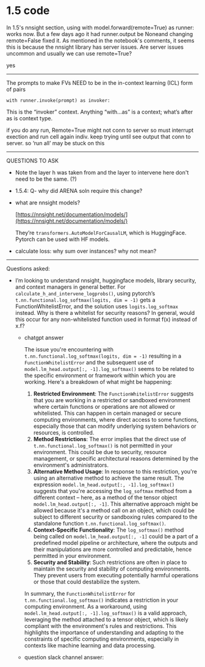# 1.5 code

In 1.5's nnsight section, using with model.forward(remote=True) as runner: works now. But a few days ago it had runner.output be Noneand changing remote=False fixed it. As mentioned in the notebook's comments, it seems this is because the nnsight library has server issues. Are server issues uncommon and usually we can use remote=True?

yes

---

The prompts to make FVs NEED to be in the in-context learning (ICL) form of pairs

`with runner.invoke(prompt) as invoker:`

This is the “invoker” context. Anything “with…as” is a context; what’s after as is context type.

if you do any run, Remote=True might not conn to server so must interrupt exection and run cell again indiv. keep trying until see output that conn to server. so ‘run all’ may be stuck on this

---

QUESTIONS TO ASK

- Note the layer h was taken from and the layer to intervene here don't need to be the same. (?)
- 1.5.4: Q- why did ARENA soln require this change?
- what are nnsight models?
    
    [https://nnsight.net/documentation/models/](https://nnsight.net/documentation/models/)
    
    They’re `transformers.AutoModelForCausalLM`, which is HuggingFace. Pytorch can be used with HF models.
    
- calculate loss: why sum over instances? why not mean?

---

Questions asked:

- I’m looking to understand nnsight, huggingface models, library security, and context managers in general better. For `calculate_h_and_intervene_logprobs()`, using pytorch’s `t.nn.functional.log_softmax(logits, dim = -1)` gets a FunctionWhitelistError, and the solution uses `logits.log_softmax` instead. Why is there a whitelist for security reasons? In general, would this occur for any non-whitelisted function used in format f(x) instead of x.f?
    - chatgpt answer
        
        The issue you're encountering with `t.nn.functional.log_softmax(logits, dim = -1)` resulting in a `FunctionWhitelistError` and the subsequent use of `model.lm_head.output[:, -1].log_softmax()` seems to be related to the specific environment or framework within which you are working. Here's a breakdown of what might be happening:
        
        1. **Restricted Environment**: The `FunctionWhitelistError` suggests that you are working in a restricted or sandboxed environment where certain functions or operations are not allowed or whitelisted. This can happen in certain managed or secure computing environments, where direct access to some functions, especially those that can modify underlying system behaviors or resources, is controlled.
        2. **Method Restrictions**: The error implies that the direct use of `t.nn.functional.log_softmax()` is not permitted in your environment. This could be due to security, resource management, or specific architectural reasons determined by the environment's administrators.
        3. **Alternative Method Usage**: In response to this restriction, you're using an alternative method to achieve the same result. The expression `model.lm_head.output[:, -1].log_softmax()` suggests that you're accessing the `log_softmax` method from a different context – here, as a method of the tensor object `model.lm_head.output[:, -1]`. This alternative approach might be allowed because it's a method call on an object, which could be subject to different security or sandboxing rules compared to the standalone function `t.nn.functional.log_softmax()`.
        4. **Context-Specific Functionality**: The `log_softmax()` method being called on `model.lm_head.output[:, -1]` could be a part of a predefined model pipeline or architecture, where the outputs and their manipulations are more controlled and predictable, hence permitted in your environment.
        5. **Security and Stability**: Such restrictions are often in place to maintain the security and stability of computing environments. They prevent users from executing potentially harmful operations or those that could destabilize the system.
        
        In summary, the `FunctionWhitelistError` for `t.nn.functional.log_softmax()` indicates a restriction in your computing environment. As a workaround, using `model.lm_head.output[:, -1].log_softmax()` is a valid approach, leveraging the method attached to a tensor object, which is likely compliant with the environment's rules and restrictions. This highlights the importance of understanding and adapting to the constraints of specific computing environments, especially in contexts like machine learning and data processing.
        
    - question slack channel answer: